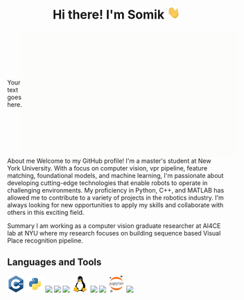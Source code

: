 <h1 align= "center"> Hi there! I'm Somik <img src="https://github.com/somikdhar729/somikdhar729/blob/main/wave.gif" width="30px" height="30px"/></h1>
<div style="display: flex; justify-content: space-between; align-items: center;">
  <p>Your text goes here.</p>
  <img src="https://github.com/somikdhar729/somikdhar729/blob/main/tumblr_mz264jjFan1qav3uso2_r2_500.gif" alt="Your Image Description" style="width: auto; max-width: 100%; height: auto;">
</div>
<!-- <p align="right">
<img src="https://github.com/somikdhar729/somikdhar729/blob/main/tumblr_mz264jjFan1qav3uso2_r2_500.gif"/>
</p> -->
About me
Welcome to my GitHub profile! I'm a master's student at New York University. With a focus on computer vision, vpr pipeline, feature matching, foundational models, and machine learning, I'm passionate about developing cutting-edge technologies that enable robots to operate in challenging environments. My proficiency in Python, C++, and MATLAB has allowed me to contribute to a variety of projects in the robotics industry. I'm always looking for new opportunities to apply my skills and collaborate with others in this exciting field. 

Summary
I am working as a computer vision graduate researcher at AI4CE lab at NYU where my research focuses on building sequence based Visual Place recognition pipeline.

<h2> Languages and Tools </h2>
<code><img height="40" src="https://raw.githubusercontent.com/github/explore/80688e429a7d4ef2fca1e82350fe8e3517d3494d/topics/cpp/cpp.png"></code>
<code><img height="40" src="https://raw.githubusercontent.com/github/explore/80688e429a7d4ef2fca1e82350fe8e3517d3494d/topics/python/python.png"></code>
<code><img height="40" src="https://pytorch.org/assets/images/pytorch-logo.png"></code>
<code><img height="40" src="https://upload.wikimedia.org/wikipedia/commons/b/bb/Ros_logo.svg"></code>
<code><img height="40" src="https://upload.wikimedia.org/wikipedia/commons/3/32/OpenCV_Logo_with_text_svg_version.svg"></code>
<code><img height="40" src="https://raw.githubusercontent.com/github/explore/80688e429a7d4ef2fca1e82350fe8e3517d3494d/topics/linux/linux.png"></code>
<code><img height="40" src="https://github.com/somikdhar729/somikdhar729/assets/45973106/8495c5c4-e453-4eb7-91d1-c9529b8711dd"></code>
<code><img height="40" src="https://www.okan.edu.tr/uploads/c_1920x760/slider/matlab-simulink/mlsl-12062018.jpg"></code>
<code><img height="40" src="https://raw.githubusercontent.com/github/explore/80688e429a7d4ef2fca1e82350fe8e3517d3494d/topics/jupyter-notebook/jupyter-notebook.png"></code>
<code><img height="40" src="https://git-scm.com/images/logos/downloads/Git-Icon-1788C.png"></code>
